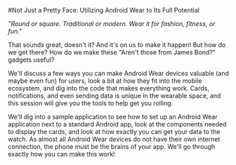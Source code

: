 #Not Just a Pretty Face: Utilizing Android Wear to Its Full Potential

_"Round or square. Traditional or modern. Wear it for fashion, fitness, or fun."_

That sounds great, doesn't it? And it's on us to make it happen!  But how do we get there?  How do we make these "Aren't those from James Bond?" gadgets useful?

We'll discuss a few ways you can make Android Wear devices valuable (and maybe even fun) for users, look a bit at how they fit into the mobile ecosystem, and dig into the code that makes everything work.  Cards, notifications, and even sending data is unique in the wearable space, and this session will give you the tools to help get you rolling.

We'll dig into a sample application to see how to set up an Android Wear application next to a standard Android app, look at the components needed to display the cards, and look at how exactly you can get your data to the watch.  As almost all Android Wear devices do not have their own internet connection, the phone must be the brains of your app.  We'll go through exactly how you can make this work!